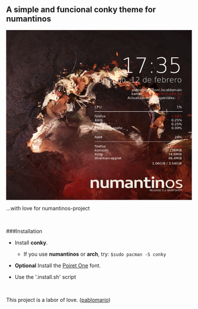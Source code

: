<h2>A simple and funcional conky theme for numantinos</h2>

<img src="https://raw.githubusercontent.com/pablomario/numantinos-project/master/Desktop/conky-theme/main-conky.png" 
alt="numantinos conky theme banner" align="center" />
<br />

...with love for numantinos-project 

<br />

###Installation

* Install **conky**.
    * If you use **numantinos** or **arch**, try: <code>$sudo pacman -S conky</code>

* **Optional** Install the [Poiret One](https://www.google.com/fonts/specimen/Poiret+One) font.

* Use the '.install.sh' script


<br />


This project is a labor of love. ([pablomario](http://bytelchus.com/)) 
